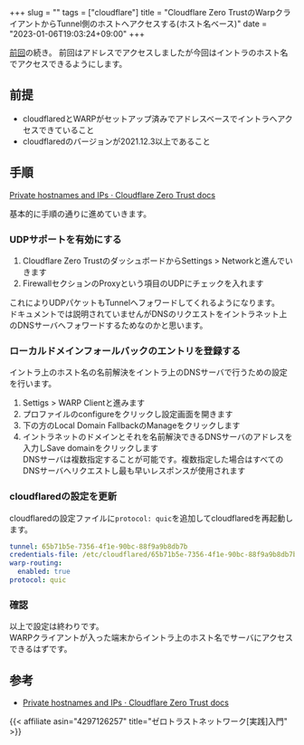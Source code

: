 +++
slug = ""
tags = ["cloudflare"]
title = "Cloudflare Zero TrustのWarpクライアントからTunnel側のホストへアクセスする(ホスト名ベース)"
date = "2023-01-06T19:03:24+09:00"
+++

[前回](../cloudflare-zero-trust-private-ip/)の続き。
前回はアドレスでアクセスしましたが今回はイントラのホスト名でアクセスできるようにします。

<!--more-->

## 前提

* cloudflaredとWARPがセットアップ済みでアドレスベースでイントラへアクセスできていること
* cloudflaredのバージョンが2021.12.3以上であること

## 手順

[Private hostnames and IPs · Cloudflare Zero Trust docs](https://developers.cloudflare.com/cloudflare-one/connections/connect-apps/private-net/private-hostnames-ips/)

基本的に手順の通りに進めていきます。

### UDPサポートを有効にする

1. Cloudflare Zero TrustのダッシュボードからSettings > Networkと進んでいきます
1. FirewallセクションのProxyという項目のUDPにチェックを入れます

これによりUDPパケットもTunnelへフォワードしてくれるようになります。  
ドキュメントでは説明されていませんがDNSのリクエストをイントラネット上のDNSサーバへフォワードするためなのかと思います。

### ローカルドメインフォールバックのエントリを登録する

イントラ上のホスト名の名前解決をイントラ上のDNSサーバで行うための設定を行います。

1. Settigs > WARP Clientと進みます
1. プロファイルのconfigureをクリックし設定画面を開きます
1. 下の方のLocal Domain FallbackのManageをクリックします
1. イントラネットのドメインとそれを名前解決できるDNSサーバのアドレスを入力しSave domainをクリックします  
    DNSサーバは複数指定することが可能です。複数指定した場合はすべてのDNSサーバへリクエストし最も早いレスポンスが使用されます

### cloudflaredの設定を更新

cloudflaredの設定ファイルに`protocol: quic`を追加してcloudflaredを再起動します。

``` yaml
tunnel: 65b71b5e-7356-4f1e-90bc-88f9a9b8db7b
credentials-file: /etc/cloudflared/65b71b5e-7356-4f1e-90bc-88f9a9b8db7b.json
warp-routing:
  enabled: true
protocol: quic
```

### 確認

以上で設定は終わりです。  
WARPクライアントが入った端末からイントラ上のホスト名でサーバにアクセスできるはずです。

## 参考

* [Private hostnames and IPs · Cloudflare Zero Trust docs](https://developers.cloudflare.com/cloudflare-one/connections/connect-apps/private-net/private-hostnames-ips/)

{{< affiliate asin="4297126257" title="ゼロトラストネットワーク[実践]入門" >}}
